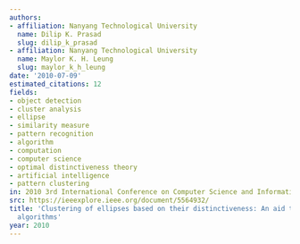 ```yaml
---
authors:
- affiliation: Nanyang Technological University
  name: Dilip K. Prasad
  slug: dilip_k_prasad
- affiliation: Nanyang Technological University
  name: Maylor K. H. Leung
  slug: maylor_k_h_leung
date: '2010-07-09'
estimated_citations: 12
fields:
- object detection
- cluster analysis
- ellipse
- similarity measure
- pattern recognition
- algorithm
- computation
- computer science
- optimal distinctiveness theory
- artificial intelligence
- pattern clustering
in: 2010 3rd International Conference on Computer Science and Information Technology
src: https://ieeexplore.ieee.org/document/5564932/
title: 'Clustering of ellipses based on their distinctiveness: An aid to ellipse detection
  algorithms'
year: 2010
---
```

